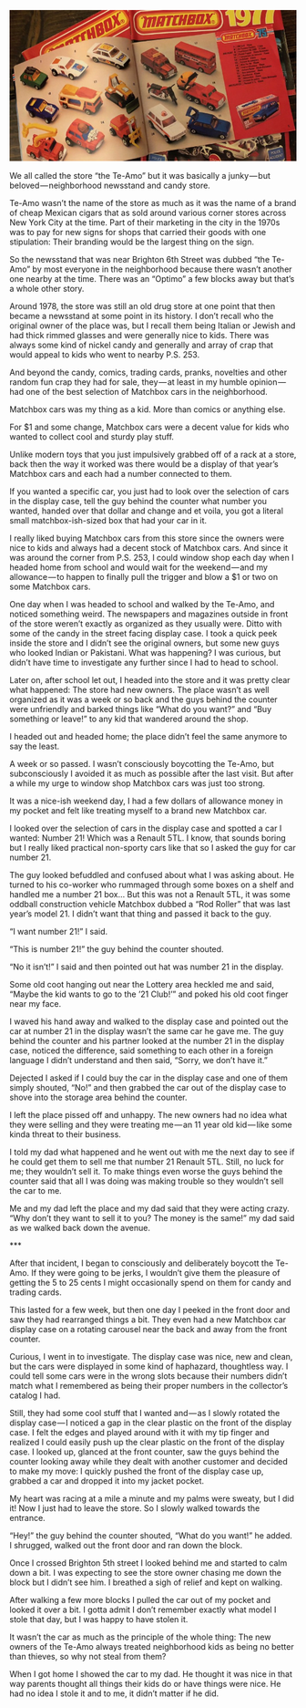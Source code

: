 <!-----
title: The Time I Shoplifted a Matchbox Cars from the Te-Amo
description: About the Time I Shoplifted a Matchbox Car from a Local Te-Amo Newsstand Because the New Owners Were Jerks
date: '2018-08-06T00:39:55.808Z'
slug: 3a6fcc9ad88c
----->

![](../img/1__eIfHAn5rnjLXw6BY__jfvZg.jpeg)

We all called the store “the Te-Amo” but it was basically a junky — but beloved — neighborhood newsstand and candy store.

Te-Amo wasn’t the name of the store as much as it was the name of a brand of cheap Mexican cigars that as sold around various corner stores across New York City at the time. Part of their marketing in the city in the 1970s was to pay for new signs for shops that carried their goods with one stipulation: Their branding would be the largest thing on the sign.

So the newsstand that was near Brighton 6th Street was dubbed “the Te-Amo” by most everyone in the neighborhood because there wasn’t another one nearby at the time. There was an “Optimo” a few blocks away but that’s a whole other story.

Around 1978, the store was still an old drug store at one point that then became a newsstand at some point in its history. I don’t recall who the original owner of the place was, but I recall them being Italian or Jewish and had thick rimmed glasses and were generally nice to kids. There was always some kind of nickel candy and generally and array of crap that would appeal to kids who went to nearby P.S. 253.

And beyond the candy, comics, trading cards, pranks, novelties and other random fun crap they had for sale, they — at least in my humble opinion — had one of the best selection of Matchbox cars in the neighborhood.

Matchbox cars was my thing as a kid. More than comics or anything else.

For $1 and some change, Matchbox cars were a decent value for kids who wanted to collect cool and sturdy play stuff.

Unlike modern toys that you just impulsively grabbed off of a rack at a store, back then the way it worked was there would be a display of that year’s Matchbox cars and each had a number connected to them.

If you wanted a specific car, you just had to look over the selection of cars in the display case, tell the guy behind the counter what number you wanted, handed over that dollar and change and et voila, you got a literal small matchbox-ish-sized box that had your car in it.

I really liked buying Matchbox cars from this store since the owners were nice to kids and always had a decent stock of Matchbox cars. And since it was around the corner from P.S. 253, I could window shop each day when I headed home from school and would wait for the weekend — and my allowance — to happen to finally pull the trigger and blow a $1 or two on some Matchbox cars.

One day when I was headed to school and walked by the Te-Amo, and noticed something weird. The newspapers and magazines outside in front of the store weren’t exactly as organized as they usually were. Ditto with some of the candy in the street facing display case. I took a quick peek inside the store and I didn’t see the original owners, but some new guys who looked Indian or Pakistani. What was happening? I was curious, but didn’t have time to investigate any further since I had to head to school.

Later on, after school let out, I headed into the store and it was pretty clear what happened: The store had new owners. The place wasn’t as well organized as it was a week or so back and the guys behind the counter were unfriendly and barked things like “What do you want?” and “Buy something or leave!” to any kid that wandered around the shop.

I headed out and headed home; the place didn’t feel the same anymore to say the least.

A week or so passed. I wasn’t consciously boycotting the Te-Amo, but subconsciously I avoided it as much as possible after the last visit. But after a while my urge to window shop Matchbox cars was just too strong.

It was a nice-ish weekend day, I had a few dollars of allowance money in my pocket and felt like treating myself to a brand new Matchbox car.

I looked over the selection of cars in the display case and spotted a car I wanted: Number 21! Which was a Renault 5TL. I know, that sounds boring but I really liked practical non-sporty cars like that so I asked the guy for car number 21.

The guy looked befuddled and confused about what I was asking about. He turned to his co-worker who rummaged through some boxes on a shelf and handled me a number 21 box… But this was not a Renault 5TL, it was some oddball construction vehicle Matchbox dubbed a “Rod Roller” that was last year’s model 21. I didn’t want that thing and passed it back to the guy.

“I want number 21!” I said.

“This is number 21!” the guy behind the counter shouted.

“No it isn’t!” I said and then pointed out hat was number 21 in the display.

Some old coot hanging out near the Lottery area heckled me and said, “Maybe the kid wants to go to the ’21 Club!’” and poked his old coot finger near my face.

I waved his hand away and walked to the display case and pointed out the car at number 21 in the display wasn’t the same car he gave me. The guy behind the counter and his partner looked at the number 21 in the display case, noticed the difference, said something to each other in a foreign language I didn’t understand and then said, “Sorry, we don’t have it.”

Dejected I asked if I could buy the car in the display case and one of them simply shouted, “No!” and then grabbed the car out of the display case to shove into the storage area behind the counter.

I left the place pissed off and unhappy. The new owners had no idea what they were selling and they were treating me — an 11 year old kid — like some kinda threat to their business.

I told my dad what happened and he went out with me the next day to see if he could get them to sell me that number 21 Renault 5TL. Still, no luck for me; they wouldn’t sell it. To make things even worse the guys behind the counter said that all I was doing was making trouble so they wouldn’t sell the car to me.

Me and my dad left the place and my dad said that they were acting crazy. “Why don’t they want to sell it to you? The money is the same!” my dad said as we walked back down the avenue.

\*\*\*

After that incident, I began to consciously and deliberately boycott the Te-Amo. If they were going to be jerks, I wouldn’t give them the pleasure of getting the 5 to 25 cents I might occasionally spend on them for candy and trading cards.

This lasted for a few week, but then one day I peeked in the front door and saw they had rearranged things a bit. They even had a new Matchbox car display case on a rotating carousel near the back and away from the front counter.

Curious, I went in to investigate. The display case was nice, new and clean, but the cars were displayed in some kind of haphazard, thoughtless way. I could tell some cars were in the wrong slots because their numbers didn’t match what I remembered as being their proper numbers in the collector’s catalog I had.

Still, they had some cool stuff that I wanted and — as I slowly rotated the display case — I noticed a gap in the clear plastic on the front of the display case. I felt the edges and played around with it with my tip finger and realized I could easily push up the clear plastic on the front of the display case. I looked up, glanced at the front counter, saw the guys behind the counter looking away while they dealt with another customer and decided to make my move: I quickly pushed the front of the display case up, grabbed a car and dropped it into my jacket pocket.

My heart was racing at a mile a minute and my palms were sweaty, but I did it! Now I just had to leave the store. So I slowly walked towards the entrance.

“Hey!” the guy behind the counter shouted, “What do you want!” he added. I shrugged, walked out the front door and ran down the block.

Once I crossed Brighton 5th street I looked behind me and started to calm down a bit. I was expecting to see the store owner chasing me down the block but I didn’t see him. I breathed a sigh of relief and kept on walking.

After walking a few more blocks I pulled the car out of my pocket and looked it over a bit. I gotta admit I don’t remember exactly what model I stole that day, but I was happy to have stolen it.

It wasn’t the car as much as the principle of the whole thing: The new owners of the Te-Amo always treated neighborhood kids as being no better than thieves, so why not steal from them?

When I got home I showed the car to my dad. He thought it was nice in that way parents thought all things their kids do or have things were nice. He had no idea I stole it and to me, it didn’t matter if he did.